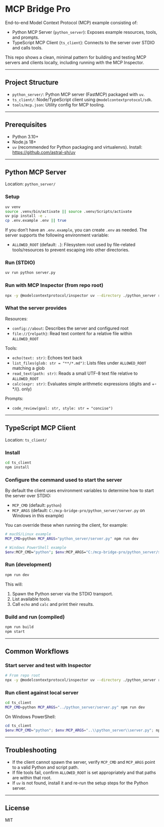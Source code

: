 
# MCP Bridge Pro

End-to-end Model Context Protocol (MCP) example consisting of:

- Python MCP Server (`python_server`): Exposes example resources, tools, and prompts.
- TypeScript MCP Client (`ts_client`): Connects to the server over STDIO and calls tools.

This repo shows a clean, minimal pattern for building and testing MCP servers and clients locally, including running with the MCP Inspector.

---

## Project Structure

- `python_server/`: Python MCP server (FastMCP) packaged with `uv`.
- `ts_client/`: Node/TypeScript client using `@modelcontextprotocol/sdk`.
- `tools/mcp.json`: Utility config for MCP tooling.

---

## Prerequisites

- Python 3.10+
- Node.js 18+
- `uv` (recommended for Python packaging and virtualenvs). Install: https://github.com/astral-sh/uv

---

## Python MCP Server

Location: `python_server/`

### Setup
```bash
uv venv
source .venv/bin/activate || source .venv/Scripts/activate
uv pip install -e .
cp .env.example .env || true
```

If you don’t have an `.env.example`, you can create `.env` as needed. The server supports the following environment variable:

- `ALLOWED_ROOT` (default: `.`): Filesystem root used by file-related tools/resources to prevent escaping into other directories.

### Run (STDIO)
```bash
uv run python server.py
```

### Run with MCP Inspector (from repo root)
```bash
npx -y @modelcontextprotocol/inspector uv --directory ./python_server run python server.py
```

### What the server provides

Resources:
- `config://about`: Describes the server and configured root
- `file://{relpath}`: Read text content for a relative file within `ALLOWED_ROOT`

Tools:
- `echo(text: str)`: Echoes text back
- `list_files(glob: str = "**/*.md")`: Lists files under `ALLOWED_ROOT` matching a glob
- `read_text(path: str)`: Reads a small UTF-8 text file relative to `ALLOWED_ROOT`
- `calc(expr: str)`: Evaluates simple arithmetic expressions (digits and +-*/(). only)

Prompts:
- `code_review(goal: str, style: str = "concise")`

---

## TypeScript MCP Client

Location: `ts_client/`

### Install
```bash
cd ts_client
npm install
```

### Configure the command used to start the server

By default the client uses environment variables to determine how to start the server over STDIO:

- `MCP_CMD` (default: `python`)
- `MCP_ARGS` (default: `C:/mcp-bridge-pro/python_server/server.py` on Windows in this example)

You can override these when running the client, for example:

```bash
# macOS/Linux example
MCP_CMD=python MCP_ARGS="python_server/server.py" npm run dev

# Windows PowerShell example
$env:MCP_CMD="python"; $env:MCP_ARGS="C:/mcp-bridge-pro/python_server/server.py"; npm run dev
```

### Run (development)
```bash
npm run dev
```

This will:
1. Spawn the Python server via the STDIO transport.
2. List available tools.
3. Call `echo` and `calc` and print their results.

### Build and run (compiled)
```bash
npm run build
npm start
```

---

## Common Workflows

### Start server and test with Inspector
```bash
# From repo root
npx -y @modelcontextprotocol/inspector uv --directory ./python_server run python server.py
```

### Run client against local server
```bash
cd ts_client
MCP_CMD=python MCP_ARGS="../python_server/server.py" npm run dev
```

On Windows PowerShell:
```powershell
cd ts_client
$env:MCP_CMD="python"; $env:MCP_ARGS="..\\python_server\\server.py"; npm run dev
```

---

## Troubleshooting

- If the client cannot spawn the server, verify `MCP_CMD` and `MCP_ARGS` point to a valid Python and script path.
- If file tools fail, confirm `ALLOWED_ROOT` is set appropriately and that paths are within that root.
- If `uv` is not found, install it and re-run the setup steps for the Python server.

---

## License

MIT